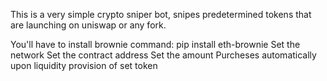 This is a very simple crypto sniper bot, snipes predetermined tokens that are launching on uniswap or any fork.

You'll have to install brownie command: pip install eth-brownie 
Set the network 
Set the contract address 
Set the amount 
Purcheses automatically upon liquidity provision of set token

